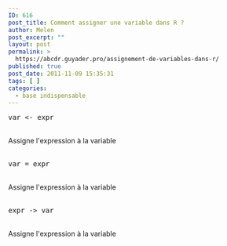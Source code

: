 ```yaml
---
ID: 616
post_title: Comment assigner une variable dans R ?
author: Melen
post_excerpt: ""
layout: post
permalink: >
  https://abcdr.guyader.pro/assignement-de-variables-dans-r/
published: true
post_date: 2011-11-09 15:35:31
tags: [ ]
categories:
  - base indispensable
---
```

 <pre lang='rsplus'>var &lt;- expr</pre> <br />Assigne l'expression à la variable<br /><br />  <pre lang='rsplus'>var = expr</pre>  <br />Assigne l'expression à la variable <br /><br />  <pre lang='rsplus'>expr -&gt; var</pre>  <br />Assigne l'expression à la variable<br /><br /><br />